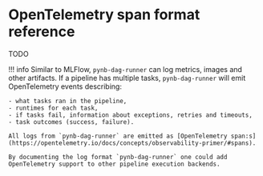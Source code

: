 # OpenTelemetry span format reference

TODO

!!! info
    Similar to MLFlow, `pynb-dag-runner` can log metrics, images and other artifacts.
    If a pipeline has multiple tasks, `pynb-dag-runner` will emit OpenTelemetry events describing:

    - what tasks ran in the pipeline,
    - runtimes for each task,
    - if tasks fail, information about exceptions, retries and timeouts,
    - task outcomes (success, failure).

    All logs from `pynb-dag-runner` are emitted as [OpenTelemetry span:s](https://opentelemetry.io/docs/concepts/observability-primer/#spans).

    By documenting the log format `pynb-dag-runner` one could add OpenTelemetry support to other pipeline execution backends.
